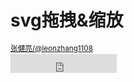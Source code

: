 # svg拖拽&缩放

<p>
  <small style="margin-top:70px; line-height:1.5em;">
    <a href="#/1"> 张健亮/@leonzhang1108 <br></a>
    <iframe frameborder="0" scrolling="0" width="170px" height="30px"
      style="vertical-align: -13px"
      src="https://ghbtns.com/github-btn.html?user=leonzhang1108&amp;type=follow">
    </iframe>
  </small>
</p>